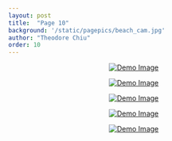 ```yaml
---
layout: post
title:  "Page 10"
background: '/static/pagepics/beach_cam.jpg'
author: "Theodore Chiu"
order: 10
---
```


<p style="text-align:center;"><a href="{{ "static/pics/28.JPG" | relative_url}}">
	<img class="img-fluid" src="{{ "static/pics/28.JPG" | relative_url}}" alt="Demo Image">
</a></p>

<p style="text-align:center;"><a href="{{ "static/pics/27.JPG" | relative_url}}">
	<img class="img-fluid" src="{{ "static/pics/27.JPG" | relative_url}}" alt="Demo Image">
</a></p>

<p style="text-align:center;"><a href="{{ "static/pics/26.JPG" | relative_url}}">
	<img class="img-fluid" src="{{ "static/pics/26.JPG" | relative_url}}" alt="Demo Image">
</a></p>

<p style="text-align:center;"><a href="{{ "static/pics/25.jpeg" | relative_url}}">
	<img class="img-fluid" src="{{ "static/pics/25.jpeg" | relative_url}}" alt="Demo Image">
</a></p>

<p style="text-align:center;"><a href="{{ "static/pics/24.jpeg" | relative_url}}">
	<img class="img-fluid" src="{{ "static/pics/24.jpeg" | relative_url}}" alt="Demo Image">
</a></p>

